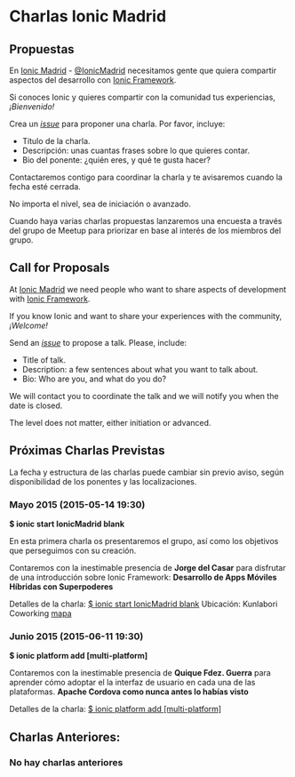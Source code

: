 # Charlas Ionic Madrid

## Propuestas

En [Ionic Madrid](http://www.meetup.com/Ionic-Madrid/) - [@IonicMadrid](https://twitter.com/IonicMadrid)
necesitamos gente que quiera compartir aspectos del desarrollo con [Ionic Framework](http://ionicframework.com/).

Si conoces Ionic y quieres compartir con la comunidad tus experiencias, *¡Bienvenido!*

Crea un [_issue_](https://github.com/IonicSpain/IonicMadrid/issues/new)
para proponer una charla. Por favor, incluye:

* Título de la charla.
* Descripción: unas cuantas frases sobre lo que quieres contar.
* Bio del ponente: ¿quién eres, y qué te gusta hacer?

Contactaremos contigo para coordinar la charla y te avisaremos cuando la fecha esté cerrada.

No importa el nivel, sea de iniciación o avanzado.

Cuando haya varias charlas propuestas lanzaremos una encuesta a través del grupo de Meetup para priorizar en base al interés de los miembros del grupo.

## Call for Proposals

At [Ionic Madrid](http://www.meetup.com/Ionic-Madrid/)
we need people who want to share aspects of development with [Ionic Framework](http://ionicframework.com/).

If you know Ionic and want to share your experiences with the community, *¡Welcome!*

Send an [_issue_](https://github.com/IonicSpain/IonicMadrid/issues/new)
to propose a talk. Please, include:

* Title of talk.
* Description: a few sentences about what you want to talk about.
* Bio: Who are you, and what do you do?

We will contact you to coordinate the talk and we will notify you when the date is closed.

The level does not matter, either initiation or advanced.

## Próximas Charlas Previstas

La fecha y estructura de las charlas puede cambiar sin previo aviso,
según disponibilidad de los ponentes y las localizaciones.

### Mayo 2015 (2015-05-14 19:30)

**$ ionic start IonicMadrid blank**

En esta primera charla os presentaremos el grupo, así como los objetivos que perseguimos con su creación.

Contaremos con la inestimable presencia de **Jorge del Casar** para disfrutar de una introducción sobre Ionic Framework: **Desarrollo de Apps Móviles Híbridas con Superpoderes**

Detalles de la charla: [$ ionic start IonicMadrid blank](http://www.meetup.com/Ionic-Madrid/events/221700958/)
Ubicación: Kunlabori Coworking [mapa](http://maps.google.com/maps?f=q&hl=en&q=calle+eduardo+vicente+7%2C+Madrid%2C+es)

### Junio 2015 (2015-06-11 19:30)

**$ ionic platform add [multi-platform]**

Contaremos con la inestimable presencia de **Quique Fdez. Guerra** para aprender cómo adoptar el la interfaz de usuario en cada una de las plataformas. **Apache Cordova como nunca antes lo habías visto**

Detalles de la charla: [$ ionic platform add [multi-platform]](http://www.meetup.com/Ionic-Madrid/events/221887770/)

## Charlas Anteriores:

### No hay charlas anteriores
